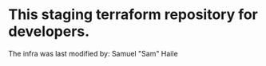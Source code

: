 # This staging terraform repository for  developers. 
The infra was last modified by: Samuel "Sam" Haile